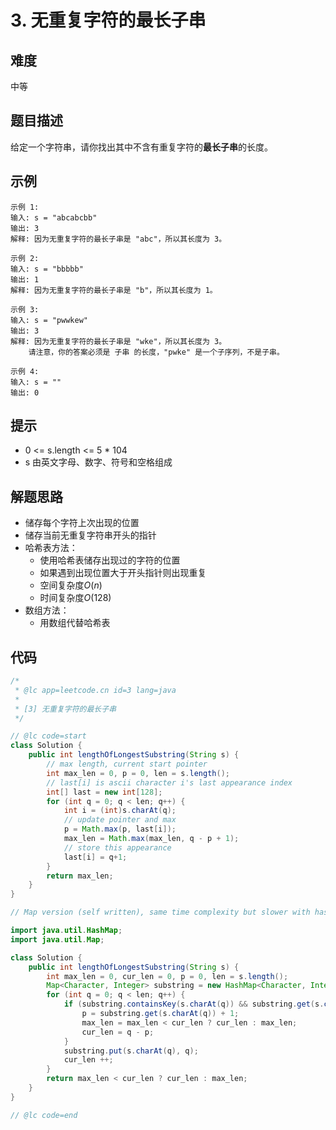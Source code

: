 # 3. 无重复字符的最长子串
## 难度
中等  
  
## 题目描述
给定一个字符串，请你找出其中不含有重复字符的**最长子串**的长度。  
  
## 示例
```
示例 1:
输入: s = "abcabcbb"
输出: 3 
解释: 因为无重复字符的最长子串是 "abc"，所以其长度为 3。

示例 2:
输入: s = "bbbbb"
输出: 1
解释: 因为无重复字符的最长子串是 "b"，所以其长度为 1。

示例 3:
输入: s = "pwwkew"
输出: 3
解释: 因为无重复字符的最长子串是 "wke"，所以其长度为 3。
    请注意，你的答案必须是 子串 的长度，"pwke" 是一个子序列，不是子串。

示例 4:
输入: s = ""
输出: 0
```
  
## 提示
- 0 <= s.length <= 5 * 104  
- s 由英文字母、数字、符号和空格组成  
  
## 解题思路 
- 储存每个字符上次出现的位置
- 储存当前无重复字符串开头的指针
- 哈希表方法：
  - 使用哈希表储存出现过的字符的位置
  - 如果遇到出现位置大于开头指针则出现重复
  - 空间复杂度$O(n)$
  - 时间复杂度$O(128)$
- 数组方法：
  - 用数组代替哈希表 
  
## 代码
``` java
/*
 * @lc app=leetcode.cn id=3 lang=java
 *
 * [3] 无重复字符的最长子串
 */

// @lc code=start
class Solution {
    public int lengthOfLongestSubstring(String s) {
        // max length, current start pointer
        int max_len = 0, p = 0, len = s.length();
        // last[i] is ascii character i's last appearance index
        int[] last = new int[128];
        for (int q = 0; q < len; q++) {
            int i = (int)s.charAt(q);
            // update pointer and max
            p = Math.max(p, last[i]);
            max_len = Math.max(max_len, q - p + 1);
            // store this appearance
            last[i] = q+1;
        }
        return max_len;
    }
}
```  
  
```java
// Map version (self written), same time complexity but slower with hash map

import java.util.HashMap;
import java.util.Map;

class Solution {
    public int lengthOfLongestSubstring(String s) {
        int max_len = 0, cur_len = 0, p = 0, len = s.length();
        Map<Character, Integer> substring = new HashMap<Character, Integer>();
        for (int q = 0; q < len; q++) {
            if (substring.containsKey(s.charAt(q)) && substring.get(s.charAt(q)) >= p) {
                p = substring.get(s.charAt(q)) + 1;
                max_len = max_len < cur_len ? cur_len : max_len;
                cur_len = q - p;
            }
            substring.put(s.charAt(q), q);
            cur_len ++;
        }
        return max_len < cur_len ? cur_len : max_len;
    }
}

// @lc code=end
```  
  